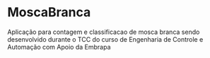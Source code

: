 # MoscaBranca
Aplicação para contagem e classificacao de mosca branca sendo desenvolvido durante o TCC do curso de Engenharia de Controle e Automação com Apoio da Embrapa 
